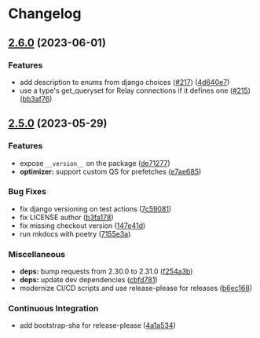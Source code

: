 # Changelog

## [2.6.0](https://github.com/blb-ventures/strawberry-django-plus/compare/v2.5.0...v2.6.0) (2023-06-01)


### Features

* add description to enums from django choices ([#217](https://github.com/blb-ventures/strawberry-django-plus/issues/217)) ([4d640e7](https://github.com/blb-ventures/strawberry-django-plus/commit/4d640e7d5cb05ed9bac79743e291121d2a9e56fa))
* use a type's get_queryset for Relay connections if it defines one ([#215](https://github.com/blb-ventures/strawberry-django-plus/issues/215)) ([bb3af76](https://github.com/blb-ventures/strawberry-django-plus/commit/bb3af7675a175fc3b85eedef54464198d38613da))

## [2.5.0](https://github.com/blb-ventures/strawberry-django-plus/compare/v2.4.2...v2.5.0) (2023-05-29)


### Features

* expose `__version__` on the package ([de71277](https://github.com/blb-ventures/strawberry-django-plus/commit/de71277624f6537e3ad0a1552f12718cadba2e4d))
* **optimizer:** support custom QS for prefetches ([e7ae685](https://github.com/blb-ventures/strawberry-django-plus/commit/e7ae6855a62f882ce979dcc8368701ebe88f9c80))


### Bug Fixes

* fix django versioning on test actions ([7c59081](https://github.com/blb-ventures/strawberry-django-plus/commit/7c59081c954ecdba72ae1d6b204d710282d8f3ff))
* fix LICENSE author ([b3fa178](https://github.com/blb-ventures/strawberry-django-plus/commit/b3fa178978dfad7004f50f73f59e761dfbf1c100))
* fix missing checkout version ([147e41d](https://github.com/blb-ventures/strawberry-django-plus/commit/147e41d7063fdda01913810f79c51edaada2e868))
* run mkdocs with poetry ([7155e3a](https://github.com/blb-ventures/strawberry-django-plus/commit/7155e3aaa646d13612fc3754c0c1ce5bd8813669))


### Miscellaneous

* **deps:** bump requests from 2.30.0 to 2.31.0 ([f254a3b](https://github.com/blb-ventures/strawberry-django-plus/commit/f254a3b567b8953c5ef9350d77f4fa58e6eefd8c))
* **deps:** update dev dependencies ([cbfd781](https://github.com/blb-ventures/strawberry-django-plus/commit/cbfd78168bfee0966f9e018700b12216be13518f))
* modernize CI/CD scripts and use release-please for releases ([b6ec168](https://github.com/blb-ventures/strawberry-django-plus/commit/b6ec16879078379a88f68a6ec8633cf02e78c296))


### Continuous Integration

* add bootstrap-sha for release-please ([4a1a534](https://github.com/blb-ventures/strawberry-django-plus/commit/4a1a534fa6dbe6a119b2d89c6728f7808c5f78fc))
